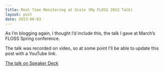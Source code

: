 ```yaml
---
title: Real Time Monitoring at Scale (My FLOSS 2013 Talk)
layout: post
date: 2013-06-03
---
```

As I&rsquo;m blogging again, I thought I&rsquo;d include this, the talk I gave at March&rsquo;s FLOSS Spring conference.

The talk was recorded on video, so at some point I&rsquo;ll be able to update this post with a YouTube link.

[The talk on Speaker Deck](https://speakerdeck.com/insom/realtime-monitoring-at-scale)
